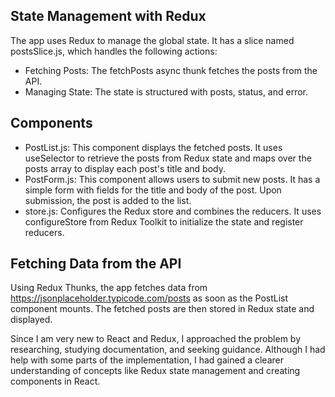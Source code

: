 ## State Management with Redux
The app uses Redux to manage the global state. It has a slice named postsSlice.js, which handles the following actions:
- Fetching Posts: The fetchPosts async thunk fetches the posts from the API.
- Managing State: The state is structured with posts, status, and error.


## Components
- PostList.js: This component displays the fetched posts. It uses useSelector to retrieve the posts from Redux state and maps over the posts array to display each post's title and body.
- PostForm.js: This component allows users to submit new posts. It has a simple form with fields for the title and body of the post. Upon submission, the post is added to the list.
- store.js: Configures the Redux store and combines the reducers. It uses configureStore from Redux Toolkit to initialize the state and register reducers.


## Fetching Data from the API
Using Redux Thunks, the app fetches data from https://jsonplaceholder.typicode.com/posts as soon as the PostList component mounts. The fetched posts are then stored in Redux state and displayed.

Since I am very new to React and Redux, I approached the problem by researching, studying documentation, and seeking guidance.
Although I had help with some parts of the implementation, I had gained a clearer understanding of concepts like Redux state management and creating components in React.